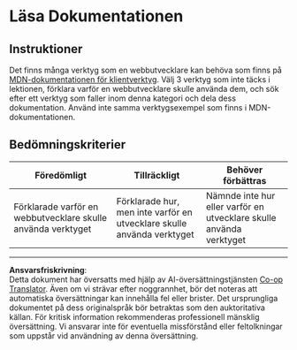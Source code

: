<!--
CO_OP_TRANSLATOR_METADATA:
{
  "original_hash": "1ce4deaec80130d3a0a3c906568459fc",
  "translation_date": "2025-08-26T22:25:26+00:00",
  "source_file": "1-getting-started-lessons/1-intro-to-programming-languages/assignment.md",
  "language_code": "sv"
}
-->
# Läsa Dokumentationen

## Instruktioner

Det finns många verktyg som en webbutvecklare kan behöva som finns på [MDN-dokumentationen för klientverktyg](https://developer.mozilla.org/docs/Learn/Tools_and_testing/Understanding_client-side_tools/Overview). Välj 3 verktyg som inte täcks i lektionen, förklara varför en webbutvecklare skulle använda dem, och sök efter ett verktyg som faller inom denna kategori och dela dess dokumentation. Använd inte samma verktygsexempel som finns i MDN-dokumentationen.

## Bedömningskriterier

Föredömligt | Tillräckligt | Behöver förbättras
--- | --- | -- |
|Förklarade varför en webbutvecklare skulle använda verktyget| Förklarade hur, men inte varför en utvecklare skulle använda verktyget| Nämnde inte hur eller varför en utvecklare skulle använda verktyget  |

---

**Ansvarsfriskrivning**:  
Detta dokument har översatts med hjälp av AI-översättningstjänsten [Co-op Translator](https://github.com/Azure/co-op-translator). Även om vi strävar efter noggrannhet, bör det noteras att automatiska översättningar kan innehålla fel eller brister. Det ursprungliga dokumentet på dess originalspråk bör betraktas som den auktoritativa källan. För kritisk information rekommenderas professionell mänsklig översättning. Vi ansvarar inte för eventuella missförstånd eller feltolkningar som uppstår vid användning av denna översättning.